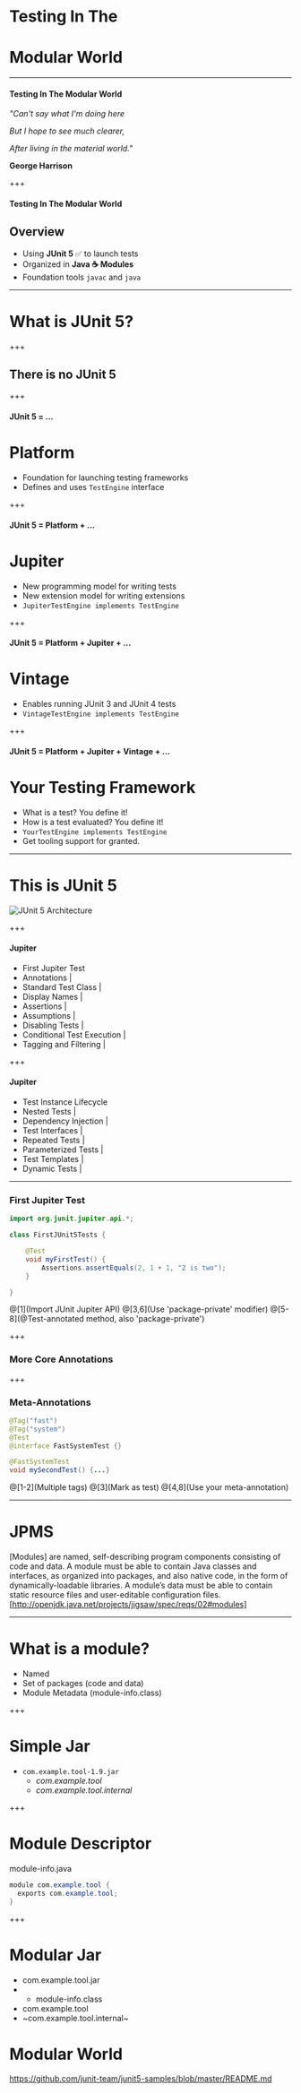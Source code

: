 # Testing In The
# Modular World

---

#### Testing In The Modular World

_"Can't say what I'm doing here_

_But I hope to see much clearer,_

_After living in the material world."_

**George Harrison**

+++

#### Testing In The Modular World
## Overview

- Using **JUnit 5** ✅ to launch tests
- Organized in **Java ☕ Modules** 
- Foundation tools `javac` and `java`

---

# What is JUnit 5?

+++

## There is no JUnit 5

+++
 
#### JUnit 5 = ...
# Platform

- Foundation for launching testing frameworks
- Defines and uses `TestEngine` interface

+++
 
#### JUnit 5 = Platform + ...
# Jupiter

- New programming model for writing tests
- New extension model for writing extensions
- `JupiterTestEngine implements TestEngine`

+++
 
#### JUnit 5 = Platform + Jupiter + ...
# Vintage

- Enables running JUnit 3 and JUnit 4 tests
- `VintageTestEngine implements TestEngine`

+++

#### JUnit 5 = Platform + Jupiter + Vintage + ...
# Your Testing Framework

- What is a test? You define it!
- How is a test evaluated? You define it!
- `YourTestEngine implements TestEngine`
- Get tooling support for granted.

---

# This is JUnit 5

![JUnit 5 Architecture](img/junit5-architecture-1.png)

+++

#### Jupiter

- First Jupiter Test
- Annotations |
- Standard Test Class |
- Display Names |
- Assertions |
- Assumptions |
- Disabling Tests |
- Conditional Test Execution |
- Tagging and Filtering |

+++

#### Jupiter

- Test Instance Lifecycle
- Nested Tests |
- Dependency Injection |
- Test Interfaces |
- Repeated Tests |
- Parameterized Tests |
- Test Templates |
- Dynamic Tests |

---

### First Jupiter Test

```java
import org.junit.jupiter.api.*;

class FirstJUnit5Tests {

    @Test
    void myFirstTest() {
        Assertions.assertEquals(2, 1 + 1, "2 is two");
    }

}
```

@[1](Import JUnit Jupiter API)
@[3,6](Use 'package-private' modifier)
@[5-8](@Test-annotated method, also 'package-private')

+++

### More Core Annotations

+++

### Meta-Annotations

```java
@Tag("fast")
@Tag("system")
@Test
@interface FastSystemTest {}

@FastSystemTest
void mySecondTest() {...} 
```

@[1-2](Multiple tags)
@[3](Mark as test)
@[4,8](Use your meta-annotation)

---

# JPMS

[Modules] are named, self-describing program components consisting of code and data. A module must be able to contain Java classes and interfaces, as organized into packages, and also native code, in the form of dynamically-loadable libraries. A module’s data must be able to contain static resource files and user-editable configuration files.
[http://openjdk.java.net/projects/jigsaw/spec/reqs/02#modules]

---

# What is a module?
- Named
- Set of packages (code and data)
- Module Metadata (module-info.class)

+++

# Simple Jar

- `com.example.tool-1.9.jar`
  - _com.example.tool_ 
  - _com.example.tool.internal_ 

+++

# Module Descriptor

module-info.java
```java
module com.example.tool {
  exports com.example.tool;
}
```

+++

# Modular Jar

- com.example.tool.jar
- + module-info.class
-   com.example.tool
-   ~com.example.tool.internal~

# Modular World

https://github.com/junit-team/junit5-samples/blob/master/README.md

